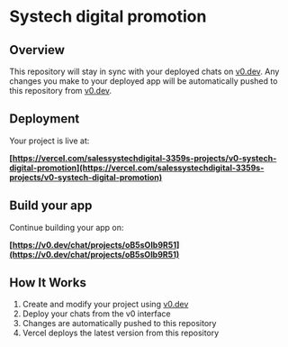# Systech digital promotion

## Overview

This repository will stay in sync with your deployed chats on [v0.dev](https://v0.dev).
Any changes you make to your deployed app will be automatically pushed to this repository from [v0.dev](https://v0.dev).

## Deployment

Your project is live at:

**[https://vercel.com/salessystechdigital-3359s-projects/v0-systech-digital-promotion](https://vercel.com/salessystechdigital-3359s-projects/v0-systech-digital-promotion)**

## Build your app

Continue building your app on:

**[https://v0.dev/chat/projects/oB5sOIb9R51](https://v0.dev/chat/projects/oB5sOIb9R51)**

## How It Works

1. Create and modify your project using [v0.dev](https://v0.dev)
2. Deploy your chats from the v0 interface
3. Changes are automatically pushed to this repository
4. Vercel deploys the latest version from this repository



